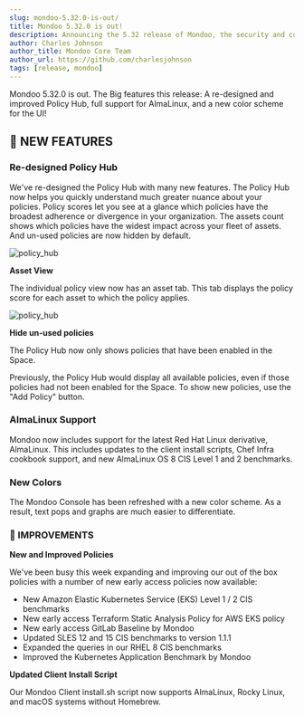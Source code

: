 ```yaml
---
slug: mondoo-5.32.0-is-out/
title: Mondoo 5.32.0 is out!
description: Announcing the 5.32 release of Mondoo, the security and compliance platform that prioritizes risks that matter most in your infrastructure.
author: Charles Johnson
author_title: Mondoo Core Team
author_url: https://github.com/charlesjohnson
tags: [release, mondoo]
---
```


Mondoo 5.32.0 is out. The Big features this release: A re-designed and improved Policy Hub, full support for AlmaLinux, and a new color scheme for the UI!

## 🎉 NEW FEATURES

### **Re-designed Policy Hub**

We've re-designed the Policy Hub with many new features. The Policy Hub now helps you quickly understand much greater nuance about your policies. Policy scores let you see at a glance which policies have the broadest adherence or divergence in your organization. The assets count shows which policies have the widest impact across your fleet of assets. And un-used policies are now hidden by default.

![policy_hub](/img/releases/2022-03-30-mondoo-5.32.0-is-out/policy_hub.png)

**Asset View**

The individual policy view now has an asset tab. This tab displays the policy score for each asset to which the policy applies.

![policy_hub](/img/releases/2022-03-30-mondoo-5.32.0-is-out/individual_policy.png)

**Hide un-used policies**

The Policy Hub now only shows policies that have been enabled in the Space.

Previously, the Policy Hub would display all available policies, even if those policies had not been enabled for the Space. To show new policies, use the "Add Policy" button.

### **AlmaLinux Support**

Mondoo now includes support for the latest Red Hat Linux derivative, AlmaLinux. This includes updates to the client install scripts, Chef Infra cookbook support, and new AlmaLinux OS 8 CIS Level 1 and 2 benchmarks.

### **New Colors**

The Mondoo Console has been refreshed with a new color scheme. As a result, text pops and graphs are much easier to differentiate.

### 🧹 IMPROVEMENTS

**New and Improved Policies**

We've been busy this week expanding and improving our out of the box policies with a number of new early access policies now available:

- New Amazon Elastic Kubernetes Service (EKS) Level 1 / 2 CIS benchmarks
- New early access Terraform Static Analysis Policy for AWS EKS policy
- New early access GitLab Baseline by Mondoo
- Updated SLES 12 and 15 CIS benchmarks to version 1.1.1
- Expanded the queries in our RHEL 8 CIS benchmarks
- Improved the Kubernetes Application Benchmark by Mondoo

**Updated Client Install Script**

Our Mondoo Client install.sh script now supports AlmaLinux, Rocky Linux, and macOS systems without Homebrew.
